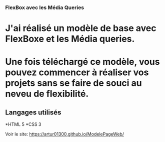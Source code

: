 ### FlexBox avec les Média Queries

# J'ai réalisé un modèle de base avec FlexBoxe et les Média queries.

# Une fois téléchargé ce modèle, vous pouvez commencer à réaliser vos projets sans se faire de souci au neveu de flexibilité.


## Langages utilisés
*HTML 5
*CSS 3

Voir le site: https://artur01300.github.io/ModelePageWeb/
